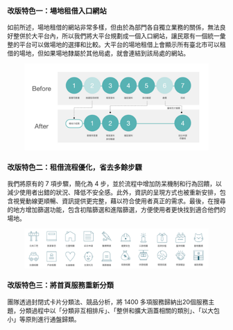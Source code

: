 ### 改版特色一：場地租借入口網站

如前所述，場地租借的網站非常多樣，但由於為部門各自獨立業務的關係，無法良好整併於大平台內，所以我們將大平台規劃成一個入口網站，讓民眾有一個統一彙整的平台可以做場地的選擇和比較。大平台的場地租借上會顯示所有臺北市可以租借的場地，但如果場地隸屬於其他局處，就會連結到該局處的網站。

<figure><img src="/projects/taipei_service/contentdesign_design2.jpg"></figure>

### 改版特色二：租借流程優化，省去多餘步驟

我們將原有的 7 項步驟，簡化為 4 步，並於流程中增加防呆機制和行為回饋，以減少使用者出錯的狀況、降低不安全感。此外，資訊的呈現方式也被重新安排，包含視覺動線更順暢、資訊提供更完整，藉以符合使用者真正的需求。最後，在搜尋的地方增加篩選功能，包含初階篩選和進階篩選，方便使用者更快找到適合他們的場地。

<figure><img src="/projects/taipei_service/contentdesign_design3.jpg"></figure>

### 改版特色三：將首頁服務重新分類

團隊透過封閉式卡片分類法、競品分析，將 1400 多項服務歸納出20個服務主題，分類過程中以「分類非互相排斥」、「整併和擴大涵蓋相關的類別」、「以大包小」等原則進行通盤歸類。